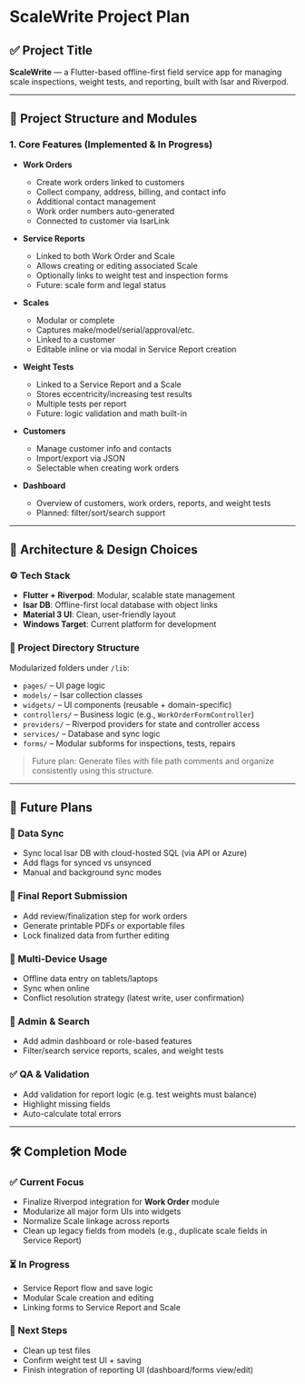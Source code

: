 # ScaleWrite Project Plan

## ✅ Project Title
**ScaleWrite** — a Flutter-based offline-first field service app for managing scale inspections, weight tests, and reporting, built with Isar and Riverpod.

---

## 🧩 Project Structure and Modules

### 1. Core Features (Implemented & In Progress)
- **Work Orders**
  - Create work orders linked to customers
  - Collect company, address, billing, and contact info
  - Additional contact management
  - Work order numbers auto-generated
  - Connected to customer via IsarLink

- **Service Reports**
  - Linked to both Work Order and Scale
  - Allows creating or editing associated Scale
  - Optionally links to weight test and inspection forms
  - Future: scale form and legal status

- **Scales**
  - Modular or complete
  - Captures make/model/serial/approval/etc.
  - Linked to a customer
  - Editable inline or via modal in Service Report creation

- **Weight Tests**
  - Linked to a Service Report and a Scale
  - Stores eccentricity/increasing test results
  - Multiple tests per report
  - Future: logic validation and math built-in

- **Customers**
  - Manage customer info and contacts
  - Import/export via JSON
  - Selectable when creating work orders

- **Dashboard**
  - Overview of customers, work orders, reports, and weight tests
  - Planned: filter/sort/search support

---

## 🧠 Architecture & Design Choices

### ⚙️ Tech Stack
- **Flutter + Riverpod**: Modular, scalable state management
- **Isar DB**: Offline-first local database with object links
- **Material 3 UI**: Clean, user-friendly layout
- **Windows Target**: Current platform for development

### 🧩 Project Directory Structure
Modularized folders under `/lib`:
- `pages/` – UI page logic  
- `models/` – Isar collection classes  
- `widgets/` – UI components (reusable + domain-specific)  
- `controllers/` – Business logic (e.g., `WorkOrderFormController`)  
- `providers/` – Riverpod providers for state and controller access  
- `services/` – Database and sync logic  
- `forms/` – Modular subforms for inspections, tests, repairs  

> Future plan: Generate files with file path comments and organize consistently using this structure.

---

## 🔮 Future Plans

### 💾 Data Sync
- Sync local Isar DB with cloud-hosted SQL (via API or Azure)
- Add flags for synced vs unsynced
- Manual and background sync modes

### 📑 Final Report Submission
- Add review/finalization step for work orders
- Generate printable PDFs or exportable files
- Lock finalized data from further editing

### 📱 Multi-Device Usage
- Offline data entry on tablets/laptops
- Sync when online
- Conflict resolution strategy (latest write, user confirmation)

### 🔎 Admin & Search
- Add admin dashboard or role-based features
- Filter/search service reports, scales, and weight tests

### ✅ QA & Validation
- Add validation for report logic (e.g. test weights must balance)
- Highlight missing fields
- Auto-calculate total errors

---

## 🛠️ Completion Mode

### ✅ Current Focus
- Finalize Riverpod integration for **Work Order** module
- Modularize all major form UIs into widgets
- Normalize Scale linkage across reports
- Clean up legacy fields from models (e.g., duplicate scale fields in Service Report)

### ⏳ In Progress
- Service Report flow and save logic
- Modular Scale creation and editing
- Linking forms to Service Report and Scale

### 🧪 Next Steps
- Clean up test files
- Confirm weight test UI + saving
- Finish integration of reporting UI (dashboard/forms view/edit)
